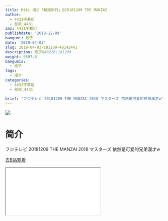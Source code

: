 ```yaml
---
title: Miki 漫才「新婚旅行」@20181209 THE MANZAI
author:
  - 4431字幕组
  - 叔叔_4431
zmz: 4431字幕组
publishdate: '2018-12-09'
bangumi: 段子
date: '2019-04-03'
slug: 2019-04-03-181209-48142441
description: 段子&#8226;181209
weight: 9597.0
bangumis:
  - 段子
tags:
  - 漫才
categories:
  - 4431字幕组
  - 叔叔_4431

brief: "フジテレビ 20181209 THE MANZAI 2018 マスターズ 依然是可爱的兄弟漫才w"
---
```

![](https://i.imgur.com/EVnqG3T.jpg)
# 简介  
フジテレビ 20181209 THE MANZAI 2018 マスターズ
依然是可爱的兄弟漫才w  

[去B站观看](https://www.bilibili.com/video/av48142441/)
<div class ="resp-container"><iframe class="testiframe" src="//player.bilibili.com/player.html?aid=48142441"", scrolling="no", allowfullscreen="true" > </iframe></div> 
